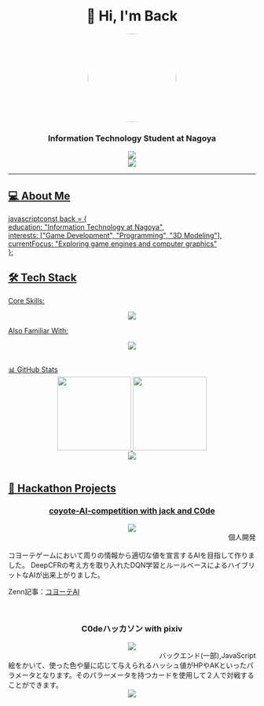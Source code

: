 <h1 align="center">👋 Hi, I'm Back</h1>
<div align="center">
  <img src="https://private-user-images.githubusercontent.com/168190155/444632560-fd285b37-d570-4842-afcd-0221576016fa.jpg?jwt=eyJhbGciOiJIUzI1NiIsInR5cCI6IkpXVCJ9.eyJpc3MiOiJnaXRodWIuY29tIiwiYXVkIjoicmF3LmdpdGh1YnVzZXJjb250ZW50LmNvbSIsImtleSI6ImtleTUiLCJleHAiOjE3NDc0MTQyMjgsIm5iZiI6MTc0NzQxMzkyOCwicGF0aCI6Ii8xNjgxOTAxNTUvNDQ0NjMyNTYwLWZkMjg1YjM3LWQ1NzAtNDg0Mi1hZmNkLTAyMjE1NzYwMTZmYS5qcGc_WC1BbXotQWxnb3JpdGhtPUFXUzQtSE1BQy1TSEEyNTYmWC1BbXotQ3JlZGVudGlhbD1BS0lBVkNPRFlMU0E1M1BRSzRaQSUyRjIwMjUwNTE2JTJGdXMtZWFzdC0xJTJGczMlMkZhd3M0X3JlcXVlc3QmWC1BbXotRGF0ZT0yMDI1MDUxNlQxNjQ1MjhaJlgtQW16LUV4cGlyZXM9MzAwJlgtQW16LVNpZ25hdHVyZT05MWYzOTljYmNkY2Q3ZWQzOTIxNDkwMDJkYzFlODY4MDMwNTFmYTIyYmI1ZTU1N2E0ZDViNmJkYzgzNDkxMzdlJlgtQW16LVNpZ25lZEhlYWRlcnM9aG9zdCJ9.w8cM3eidnB19BL_BWgAMzGjGxM3HyMHJK9O2U8CIBVE" width="180" style="border-radius:50%;" />
</div>
<h3 align="center">Information Technology Student at Nagoya</h3>
<p align="center">
  <a href="https://github.com/Back370"><img src="https://img.shields.io/badge/-GitHub-181717?style=flat-square&logo=github&logoColor=white" /></a> <br>
  <a href="https://x.com/back370"><img src=
</p>
<hr>
<h2> 💻 About Me </h2>
javascriptconst back = { <br>
  education: "Information Technology at Nagoya", <br>
  interests: ["Game Development", "Programming", "3D Modeling"], <br> 
  currentFocus: "Exploring game engines and computer graphics"   <br>
};
<br>
<h2>🛠️ Tech Stack </h2>
Core Skills:
<p align="center">
  <img src="https://skillicons.dev/icons?i=cpp,py,java,unreal" />
</p>
Also Familiar With:
<p align="center">
  <img src="https://skillicons.dev/icons?i=js,blender,docker,notion,html,kotlin" />
</p>
<br>
📊 GitHub Stats
<div align="center">
  <img height="150px" src="https://github-readme-stats.vercel.app/api/top-langs/?username=Back370&layout=compact&count_private=true&show_icons=true&theme=tokyonight" />
  <img height="150px" src="https://github-readme-stats.vercel.app/api?username=Back370&count_private=true&show_icons=true&theme=tokyonight" />
</div>
<div align="center">
  <img src="https://github-profile-trophy.vercel.app/?username=Back370&theme=tokyonight&column=7&margin-w=15&margin-h=15" />
</div>
<br>
<h2>🚀 Hackathon Projects </h2>
<div align="center">
  <!-- ここにハッカソンプロジェクトカードを追加 -->
  <h3>coyote-AI-competition with jack and C0de</h3>
  <a href="https://zenn.dev/back77/articles/c971fb312b0464">
    <img align="center" src="https://private-user-images.githubusercontent.com/168190155/444645417-114daca2-aeac-4978-b8f9-0a34e20e2ebd.png?jwt=eyJhbGciOiJIUzI1NiIsInR5cCI6IkpXVCJ9.eyJpc3MiOiJnaXRodWIuY29tIiwiYXVkIjoicmF3LmdpdGh1YnVzZXJjb250ZW50LmNvbSIsImtleSI6ImtleTUiLCJleHAiOjE3NDc0MTY4OTIsIm5iZiI6MTc0NzQxNjU5MiwicGF0aCI6Ii8xNjgxOTAxNTUvNDQ0NjQ1NDE3LTExNGRhY2EyLWFlYWMtNDk3OC1iOGY5LTBhMzRlMjBlMmViZC5wbmc_WC1BbXotQWxnb3JpdGhtPUFXUzQtSE1BQy1TSEEyNTYmWC1BbXotQ3JlZGVudGlhbD1BS0lBVkNPRFlMU0E1M1BRSzRaQSUyRjIwMjUwNTE2JTJGdXMtZWFzdC0xJTJGczMlMkZhd3M0X3JlcXVlc3QmWC1BbXotRGF0ZT0yMDI1MDUxNlQxNzI5NTJaJlgtQW16LUV4cGlyZXM9MzAwJlgtQW16LVNpZ25hdHVyZT02ZTM0MjhjNjBlMDg5MWVhMTgwMWZjYjJmOWI0YzI3ZWMxZjY5ZjFlZGUzMDE4YTI3NjRlODJmNTdkNzhlY2NiJlgtQW16LVNpZ25lZEhlYWRlcnM9aG9zdCJ9.ff9zDSfhVuKiF0x0Rl0avoS6fVSR0AClFEIttkZ_CFM" />
  </a>
</div>
<div align = "right">
  個人開発
</div>
<br> 
コヨーテゲームにおいて周りの情報から適切な値を宣言するAIを目指して作りました。
DeepCFRの考え方を取り入れたDQN学習とルールベースによるハイブリットなAIが出来上がりました。
<br>
    
Zenn記事：[コヨーテAI](https://zenn.dev/back77/articles/c971fb312b0464)
    
<br>
<div align="center">
  
  <h3>C0deハッカソン with pixiv </h3>
  <a href="https://www.canva.com/design/DAGZsNkg5Vs/gtpWG4FEAxb4-cSVjnQa5g/edit?utm_content=DAGZsNkg5Vs&utm_campaign=designshare&utm_medium=link2&utm_source=sharebutton">
    <img align="center" src="https://private-user-images.githubusercontent.com/168190155/444654698-278bd967-c715-4575-bd18-5707ef703c2b.png?jwt=eyJhbGciOiJIUzI1NiIsInR5cCI6IkpXVCJ9.eyJpc3MiOiJnaXRodWIuY29tIiwiYXVkIjoicmF3LmdpdGh1YnVzZXJjb250ZW50LmNvbSIsImtleSI6ImtleTUiLCJleHAiOjE3NDc0MTg4NjksIm5iZiI6MTc0NzQxODU2OSwicGF0aCI6Ii8xNjgxOTAxNTUvNDQ0NjU0Njk4LTI3OGJkOTY3LWM3MTUtNDU3NS1iZDE4LTU3MDdlZjcwM2MyYi5wbmc_WC1BbXotQWxnb3JpdGhtPUFXUzQtSE1BQy1TSEEyNTYmWC1BbXotQ3JlZGVudGlhbD1BS0lBVkNPRFlMU0E1M1BRSzRaQSUyRjIwMjUwNTE2JTJGdXMtZWFzdC0xJTJGczMlMkZhd3M0X3JlcXVlc3QmWC1BbXotRGF0ZT0yMDI1MDUxNlQxODAyNDlaJlgtQW16LUV4cGlyZXM9MzAwJlgtQW16LVNpZ25hdHVyZT02NThhMjIwNTdkMjZiNWFhMTdjMDU2MmM3MDE4Y2E2ODI1NWY2NmVmOWE0MGI2ZTdiOWZlYTcxNDJjMjdlMjlhJlgtQW16LVNpZ25lZEhlYWRlcnM9aG9zdCJ9.5S06MuNMQAUT3DwrFF-Iv2b_lJYhU30YDdTwTeqYj_c" />
  </a>
</div>
<div align = "right">
  バックエンド(一部),JavaScript
</div>
絵をかいて、使った色や量に応じて与えられるハッシュ値がHPやAKといったパラメータとなります。そのパラーメータを持つカードを使用して２人で対戦することができます。
<!-- ビジターカウンター -->
<div align="center">
  <img src="https://komarev.com/ghpvc/?username=Back370&color=blueviolet&style=flat-square" />
</div>





